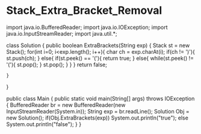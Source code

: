 # Stack_Extra_Bracket_Removal

import java.io.BufferedReader;
import java.io.IOException;
import java.io.InputStreamReader;
import java.util.*;

class Solution {
    public boolean ExtraBrackets(String exp) {
       Stack<Character> st = new Stack();
        for(int i=0; i<exp.length(); i++){
            char ch = exp.charAt(i);
            if(ch != ')'){
                st.push(ch);
            }
            else{
                if(st.peek() == '('){
                    return true;
                }
                else{
                    while(st.peek() != '('){
                        st.pop();
                    }
                    st.pop();
                }
            }
        }
        return false;
       
    }
}

public class Main {
    public static void main(String[] args) throws IOException {
        BufferedReader br = new BufferedReader(new InputStreamReader(System.in));
        String exp = br.readLine();
	    Solution Obj = new Solution();
        if(Obj.ExtraBrackets(exp))
            System.out.println("true");
        else
            System.out.println("false");
    }
}
